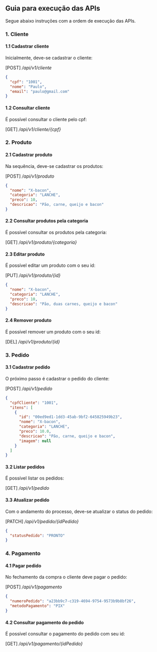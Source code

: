 ## Guia para execução das APIs

Segue abaixo instruções com a ordem de execução das APIs.

### 1. Cliente

#### 1.1 Cadastrar cliente

Inicialmente, deve-se cadastrar o cliente:

[POST] */api/v1/cliente*

```json
{
  "cpf": "1001",
  "nome": "Paulo",
  "email": "paulo@gmail.com"
}
```

#### 1.2 Consultar cliente

É possível consultar o cliente pelo cpf:

[GET] */api/v1/cliente/{cpf}*

### 2. Produto

#### 2.1 Cadastrar produto

Na sequência, deve-se cadastrar os produtos:

[POST] */api/v1/produto*

```json
{
  "nome": "X-bacon",
  "categoria": "LANCHE",
  "preco": 10,
  "descricao": "Pão, carne, queijo e bacon"
}
```

#### 2.2 Consultar produtos pela categoria

É possível consultar os produtos pela categoria:

[GET] */api/v1/produto/{categoria}*

#### 2.3 Editar produto

É possível editar um produto com o seu id:

[PUT] */api/v1/produto/{id}*

```json
{
  "nome": "X-bacon",
  "categoria": "LANCHE",
  "preco": 10,
  "descricao": "Pão, duas carnes, queijo e bacon"
}
```

#### 2.4 Remover produto

É possível remover um produto com o seu id:

[DEL] */api/v1/produto/{id}*

### 3. Pedido

#### 3.1 Cadastrar pedido

O próximo passo é cadastrar o pedido do cliente:

[POST] */api/v1/pedido*

```json
{
  "cpfCliente": "1001",
  "itens": [
    {
      "id": "00ed9ed1-1dd3-45ab-9bf2-645825949b23",
      "nome": "X-bacon",
      "categoria": "LANCHE",
      "preco": 10.0,
      "descricao": "Pão, carne, queijo e bacon",
      "imagem": null
    }
  ]
}
```

#### 3.2 Listar pedidos

É possível listar os pedidos:

[GET] */api/v1/pedido*

#### 3.3 Atualizar pedido

Com o andamento do processo, deve-se atualizar o status do pedido:

[PATCH] */api/v1/pedido/{idPedido}*

```json
{
  "statusPedido": "PRONTO"
}
```

### 4. Pagamento

#### 4.1 Pagar pedido

No fechamento da compra o cliente deve pagar o pedido:

[POST] */api/v1/pagamento*

```json
{
  "numeroPedido": "a23bb9c7-c319-4694-9754-9573b9b8bf26",
  "metodoPagamento": "PIX"
}
```

#### 4.2 Consultar pagamento do pedido

É possível consultar o pagamento do pedido com seu id:

[GET] */api/v1/pagamento/{idPedido}*





